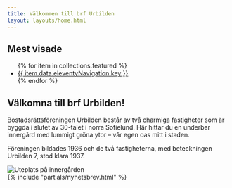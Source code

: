 ```yaml
---
title: Välkommen till brf Urbilden
layout: layouts/home.html
---
```


<section>
<h2>Mest visade</h2>

<ul class="featured">
{% for item in collections.featured %}
  <li>
    <a href="{{ item.url }}">{{ item.data.eleventyNavigation.key }}</a>
  </li>
{% endfor %}
</ul>
</section>

<section class="stack">
  <h2>Välkomna till brf Urbilden!</h2>

  <p>Bostadsrättsföreningen Urbilden består av två charmiga fastigheter som är byggda i slutet av 30-talet i norra Sofielund. Här hittar du en underbar innergård med lummigt gröna ytor – vår egen oas mitt i staden.</p>

  <p>Föreningen bildades 1936 och de två fastigheterna, med beteckningen Urbilden 7, stod klara 1937.</p>

  <img src="/assets/images/Uteplats.brfUrbilden-e1548797532887.jpg" alt="Uteplats på innergården">
</section>

<section class="stack">
  {% include "partials/nyhetsbrev.html" %}
</section>
